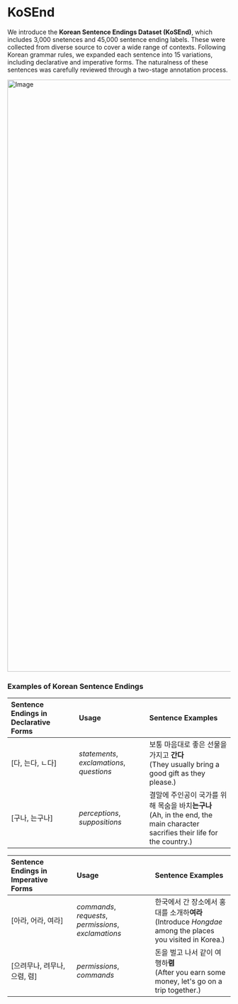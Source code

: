 # KoSEnd
We introduce the **Korean Sentence Endings Dataset (KoSEnd)**, which includes 3,000 snetences and 45,000 sentence ending labels. These were collected from diverse source to cover a wide range of contexts. Following Korean grammar rules, we expanded each sentence into 15 variations, including declarative and imperative forms. The naturalness of these sentences was carefully reviewed through a two-stage annotation process.

<img width="1335" alt="Image" src="https://github.com/user-attachments/assets/83742c04-97ad-4ee4-a6d0-cefa8dedac36" />

### Examples of Korean Sentence Endings
|Sentence Endings in Declarative Forms|Usage|Sentence Examples|
|:---|:---|:---|
|[다, 는다, ㄴ다]|*statements*, *exclamations*, *questions*|보통 마음대로 좋은 선물을 가지고 **간다** <br/> (They usually bring a good gift as they please.)|
|[구나, 는구나]|*perceptions*, *suppositions*|결말에 주인공이 국가를 위해 목숨을 바치**는구나** <br/> (Ah, in the end, the main character sacrifies their life for the country.)|

|Sentence Endings in Imperative Forms|Usage|Sentence Examples|
|:---|:---|:---|
|[아라, 어라, 여라]|*commands*, *requests*, *permissions*, *exclamations*|한국에서 간 장소에서 홍대를 소개하**여라** <br/> (Introduce *Hongdae* among the places you visited in Korea.)|
|[으려무나, 려무나, 으렴, 렴]|*permissions*, *commands*|돈을 벌고 나서 같이 여행하**렴** <br/> (After you earn some money, let's go on a trip together.)|
